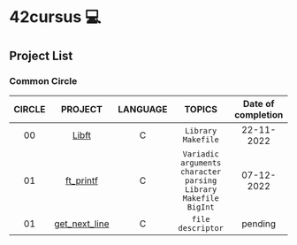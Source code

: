  # 42cursus 💻
 
## Project List
### Common Circle

| **CIRCLE** | **PROJECT**   | **LANGUAGE** | **TOPICS**                                                               | **Date of completion** |
|:----------:|:-------------:|:------------:|:------------------------------------------------------------------------:|:----------------------:|
| 00         | [Libft](./00_libft)         | C            | `Library` `Makefile`                                                     | 22-11-2022             |
| 01         | [ft_printf](./01_ft_printf)     | C            | `Variadic` `arguments` `character parsing` `Library` `Makefile` `BigInt` | 07-12-2022             |
| 01         | [get_next_line](./01_get_next_line) | C            | `file descriptor`                                                        | pending                |

